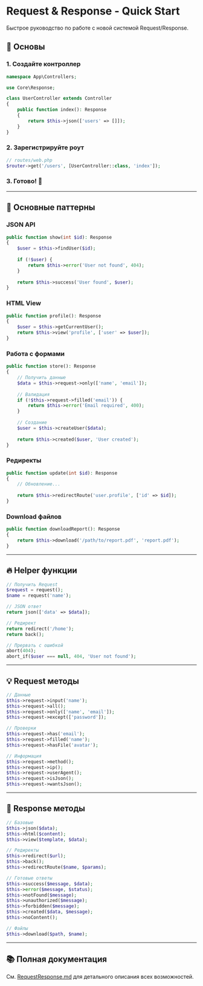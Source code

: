 # Request & Response - Quick Start

Быстрое руководство по работе с новой системой Request/Response.

## 🚀 Основы

### 1. Создайте контроллер

```php
namespace App\Controllers;

use Core\Response;

class UserController extends Controller
{
    public function index(): Response
    {
        return $this->json(['users' => []]);
    }
}
```

### 2. Зарегистрируйте роут

```php
// routes/web.php
$router->get('/users', [UserController::class, 'index']);
```

### 3. Готово! 🎉

---

## 📖 Основные паттерны

### JSON API

```php
public function show(int $id): Response
{
    $user = $this->findUser($id);
    
    if (!$user) {
        return $this->error('User not found', 404);
    }
    
    return $this->success('User found', $user);
}
```

### HTML View

```php
public function profile(): Response
{
    $user = $this->getCurrentUser();
    return $this->view('profile', ['user' => $user]);
}
```

### Работа с формами

```php
public function store(): Response
{
    // Получить данные
    $data = $this->request->only(['name', 'email']);
    
    // Валидация
    if (!$this->request->filled('email')) {
        return $this->error('Email required', 400);
    }
    
    // Создание
    $user = $this->createUser($data);
    
    return $this->created($user, 'User created');
}
```

### Редиректы

```php
public function update(int $id): Response
{
    // Обновление...
    
    return $this->redirectRoute('user.profile', ['id' => $id]);
}
```

### Download файлов

```php
public function downloadReport(): Response
{
    return $this->download('/path/to/report.pdf', 'report.pdf');
}
```

---

## 🔥 Helper функции

```php
// Получить Request
$request = request();
$name = request('name');

// JSON ответ
return json(['data' => $data]);

// Редирект
return redirect('/home');
return back();

// Прервать с ошибкой
abort(404);
abort_if($user === null, 404, 'User not found');
```

---

## 💡 Request методы

```php
// Данные
$this->request->input('name');
$this->request->all();
$this->request->only(['name', 'email']);
$this->request->except(['password']);

// Проверки
$this->request->has('email');
$this->request->filled('name');
$this->request->hasFile('avatar');

// Информация
$this->request->method();
$this->request->ip();
$this->request->userAgent();
$this->request->isJson();
$this->request->wantsJson();
```

---

## 🎯 Response методы

```php
// Базовые
$this->json($data);
$this->html($content);
$this->view($template, $data);

// Редиректы
$this->redirect($url);
$this->back();
$this->redirectRoute($name, $params);

// Готовые ответы
$this->success($message, $data);
$this->error($message, $status);
$this->notFound($message);
$this->unauthorized($message);
$this->forbidden($message);
$this->created($data, $message);
$this->noContent();

// Файлы
$this->download($path, $name);
```

---

## 📚 Полная документация

См. [RequestResponse.md](RequestResponse.md) для детального описания всех возможностей.

